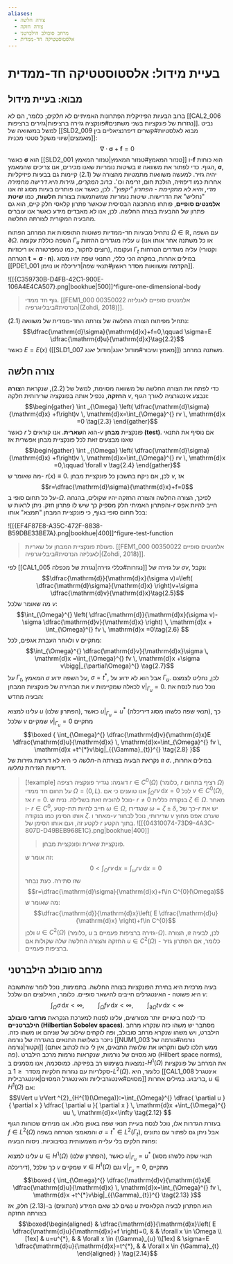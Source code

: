 ```yaml
---
aliases:
  - צורה חלשה
  - צורה חזקה
  - מרחב סובולב הילברטני
  - אלסטוסטטיקה חד-ממדית
---
```

# בעיית מידול: אלסטוסטטיקה חד-ממדית

## מבוא: בעיית מידול

ברוב הבעיות הפיזיקלית הפתרונות האמיתיים לא *חלקים*; כלומר, הם לא [[CAL2_006 נגזרות של פונקציות בשני משתנים#פונקציה גזירה ברציפות|גזירים ברציפות]]. נביט למשל במשוואה של [[SLD2_009 מבוא לאלסטיות#קשרים דיפרנציאליים בין מאמצים|שיווי משקל סטטי מכנית]]:
$$\nabla\cdot \boldsymbol{\sigma}+\mathbf{f}=0 \tag{2.1}$$
כאשר $\boldsymbol{\sigma}$ הוא [[SLD2_001 טנזור המאמץ#טנזור המאמץ|טנזור המאמץ]] ו-$\mathbf{f}$ הוא כוחות הגוף.
כדי לפתור את משוואה זו בשיטות נומריות שאנו מכירים, אנו צריכים שהמאמץ, $\boldsymbol{\sigma}$, יהיה גזיר. למעשה משוואות מתמטיות מהצורה של $\text{(2.1)}$ קיימות גם בבעיות פיזיקליות אחרות כמו דיפוזיה, הולכת חום, זרימה וכו'. *ברוב המקרים, גזירות היא דרישה מחמירה מדי, והיא לא מתקיימת - הפתרון "יקפוץ"*. לכן, כאשר אנו פותרים בעיות מסוג זה אנו "נחליש" את הדרישות. שיטות נומריות שמשתמשות בצורות **חלשות**, כמו **שיטת אלמנטים סופיים**, פותחו מהתכונה הבסיסית שכאשר פתרון קלאסי חלק קיים, הוא גם פתרון של ההבעית בצורה החלשה. לכן, אנו לא מאבדים מידע כאשר אנו עוברים מהבעיה המקורית לצורתה החלשה.

נתחיל מבעיות חד-ממדיות פשוטות התופסות את המרחב הפתוח $\Omega \in \mathbb{R}$, עם השפה $\partial\Omega$. השפה כוללת עקומה ${\Gamma}_{u}$ עליה מוגדרים ההזזות $u$ (או כל משתנה אחר אותו אנו רוצים לחקור, כמו טמפרטורה או ריכוזיות), ועקומה ${\Gamma}_{t}$ עליה מוגדרים הטרחות (וקטורי הטרחה $\mathbf{t}=\boldsymbol{\sigma}\cdot \mathbf{n}$). במילים אחרות, במקרה הכי כללי, התנאי שפה יהיו מסוג [[PDE1_001 הקדמה ומשוואות מסדר ראשון#תנאי שפה|דיריכלה או נוימן]].

![[{C359730B-D4FB-42C1-900E-106A4E4CA507}.png|bookhue|500]]^figure-one-dimensional-body
>גוף חד ממדי. [[FEM1_000 00350022 אלמנטים סופיים לאנליזה הנדסית#ביבליוגרפיה|(Zohdi, 2018)]].

נתחיל מפיתוח הצורה החלשה של צורתה החד-ממדית של משוואה $\text{(2.1)}$:
$$\dfrac{\mathrm{d}\sigma}{\mathrm{d}x}+f=0,\qquad \sigma=E \dfrac{\mathrm{d}u}{\mathrm{d}x}\tag{2.2}$$
כאשר $E=E(x)$ ([[SLD1_007 מאמץ ועיבור#מודול יאנג|מודול יאנג]]) משתנה במרחב.

## צורה חלשה
כדי לפתח את הצורה החלשה של משוואה מסוימת, למשל של $\text{(2.2)}$, שנקראת ה**צורה החזקה**, נכפיל אותה בפונקציה שרירותית חלקה $v$, ונבצע אינטגרציה לאורך הגוף:
$$\begin{gather}
\int _{\Omega} \left( \dfrac{\mathrm{d}\sigma}{\mathrm{d}x} +f\right)v \, \mathrm{d}x=\int_{\Omega}^{} rv \, \mathrm{d}x  =0 \tag{2.3}
\end{gather}$$
כאשר $r$ הוא ה**שארית**. אנו קוראים ל-$v$ פונקציית **מבחן (test)**. אם נוסיף את התנאי שאנו מבצעים זאת לכל פונקציית מבחן אפשרית אז
$$\begin{gather}
\int _{\Omega} \left( \dfrac{\mathrm{d}\sigma}{\mathrm{d}x} +f\right)v \, \mathrm{d}x=\int_{\Omega}^{} rv \, \mathrm{d}x  =0,\qquad \forall v \tag{2.4}
\end{gather}$$
מה שאומר ש- $r(x)\equiv0$. לכן, אם ניקח בחשבון כל פונקציית מבחן $v$, אז
$$r=\dfrac{\mathrm{d}\sigma}{\mathrm{d}x}+f=0$$
על כל תחום סופי ב-$\Omega$. לפיכך, הצורה החלשה והצורה החזקה יהיו שקולים, בהנחה והפתרון האמיתי חלק מספיק כך שיש לו פתרון חזק. ניתן לראות ש-$r$ חייב להיות אפס בכל תחום סופי בגוף, כי פונקציית המבחן "תמצא" אותו:

![[{EF4F87E8-A35C-472F-8838-B59DBE33BE7A}.png|bookhue|400]]^figure-test-function
>פעולת פונקציית המבחן על שאריות. [[FEM1_000 00350022 אלמנטים סופיים לאנליזה הנדסית#ביבליוגרפיה|(Zohdi, 2018)]].

לפי [[CAL1_005 נגזרות#כללי גזירה|נגזרת של מכפלה]] על גזירה של $\sigma v$, נקבל:
$$\dfrac{\mathrm{d}}{\mathrm{d}x}(\sigma v)=\left( \dfrac{\mathrm{d}\sigma}{\mathrm{d}x} \right)v+\sigma  \dfrac{\mathrm{d}v}{\mathrm{d}x}\tag{2.5}$$
מה שאומר שלכל $v$:
$$\int_{\Omega}^{} \left( \dfrac{\mathrm{d}}{\mathrm{d}x}(\sigma v)-\sigma \dfrac{\mathrm{d}v}{\mathrm{d}x} \right) \, \mathrm{d}x + \int_{\Omega}^{} fv \, \mathrm{d}x =0\tag{2.6} $$
ולאחר העברת אגפים, לכל $v$ מתקיים:
$$\int_{\Omega}^{}  \dfrac{\mathrm{d}v}{\mathrm{d}x}\sigma \, \mathrm{d}x =\int_{\Omega}^{} fv \, \mathrm{d}x +\sigma v\bigg|_{\partial\Omega}^{} \tag{2.7}$$
על ${\Gamma}_{t}$, המאמץ $\sigma$ על השפה ידוע, $\sigma=t^{*}$, אבל הוא לא ידוע על ${\Gamma}_{u}$. לכן, נחליט לצמצם את הבחירה של פונקציות המבחן $v$ לכאלה שמקיימות $v\big|_{{\Gamma}_{u}}^{}=0$. נוכל כעת לנסח את הבעיה מחדש:

עלינו למצוא $u$ (הפתרון שלנו), כאשר $u\big|_{{\Gamma}_{u}}^{}=u^{*}$ (תנאי שפה כלשהו מסוג דיריכלה), כך שלכל $v$ שמקיים $v\big|_{{\Gamma}_{u}}^{}=0$ מתקיים
$$\boxed {
\int_{\Omega}^{}  \dfrac{\mathrm{d}v}{\mathrm{d}x}E \dfrac{\mathrm{d}u}{\mathrm{d}x} \, \mathrm{d}x=\int_{\Omega}^{} fv \, \mathrm{d}x +t^{*}v\big|_{{\Gamma}_{t}}^{}   \tag{2.8}
 }$$
זו נקראת הבעיה בצורתה ה-*חלשה* כי היא לא דורשת גזירות של $\sigma$. במילים אחרות, דרישות הגזירות *נחלשו*.

>[!example] דוגמה: 
>נגדיר פונקציה רציפה $r\in C^{0}(\Omega)$ (כלומר, $r$ רציף בתחום $\Omega$) על תחום חד ממדי $\Omega=(0,L)$. אנו טוענים כי אם $\int_{\Omega}^{} rv \, \mathrm{d}x =0$ לכל $v\in C^{0}(\Omega)$, אז $r=0$.
> נוכל להוכיח זאת בשלילה. נניח ש- $r\neq 0$ בנקודה כללית $\zeta \in\Omega$. מאחר ו- $r\in C^{0}$, חייב להיות תת-קטע $\omega \in\Omega$, שנגדירו $\omega=\zeta\pm\delta$, כך של-$r$ יש את אותו הסימן כמו בנקודה $\zeta$. מאחר ו-$v$ שרירותי, נוכל לבחור $v$ שערכו אפס מחוץ לקטע זה, ועם אותו הסימן של $r$ בתוך הקטע.
> ![[{04310074-73D9-4A3C-807D-D49BEB968E1C}.png|bookhue|400]]
> >פונקציית שארית ופונקציית מבחן.
> 
> זה אומר ש:
> $$0<\int_{\Omega}^{} rv \, \mathrm{d}x =\int_{\omega}^{}rv  \, \mathrm{d}x=0 $$
> שזו סתירה.
> כעת נבחר
> $$r=\dfrac{\mathrm{d}\sigma}{\mathrm{d}x}+f\in C^{0}(\Omega)$$
> מה שאומר ש:
> $$\dfrac{\mathrm{d}}{\mathrm{d}x}\left( E \dfrac{\mathrm{d}u}{\mathrm{d}x} \right)+f\in C^{0}$$
> ולכן $u\in C^{2}(\Omega)$ (כלומר, $u$ גזירה ברציפות פעמיים ב-$\Omega$). לכן, לבעיה זו, הצורה החזקה והצורה החלשה שלה שקולות אם $u\in C^{2}(\Omega)$ - כלומר, אם הפתרון גזיר ברציפות פעמיים.

## מרחב סובולב הילברטני
בעיה מרכזית היא בחירת הפונקציות בצורה החלשה. בתמימות, נוכל לומר שהתשובה היא פשוטה - האינטגרלים חייבים להישאר סופיים. כלומר, האילוצים הם שלכל $v$:
$$\int_{\Omega}^{} \sigma  \, \mathrm{d}x <\infty ,\qquad \int_{\Omega}^{} fv  \, \mathrm{d}x<\infty ,\qquad \int_{\partial\Omega}^{} tv \, \mathrm{d}x<\infty    $$
כדי לנסח ביטויים יותר מפורשים, עלינו לפנות למערכת הנקראת **מרחבי סובולב הילברטניים (Hilbertian Sobolev spaces)**. מסתבר יש משהו כזה שנקרא מרחב הילברט, ויש משהו שנקרא מרחב סובולב, ופה לוקחים שילוב של שניהם או משהו כזה.
ניזכר בשלושת התנאים בהגדרה של נורמה [[NUM1_003 נורמה#נורמה של וקטור|נורמה]] (ממש תלכו לשם ותקראו את שלושת התנאים, אין לי כוח לכתוב אותם פה). סוג מסוים של נורמות, שנקראות נורמות מרכב הילברט (Hilbert space norms), נמצאות בשימוש רב בפיזיקה. כמוסכמה, אנו מסמנים ב-$H^{1}(\Omega)$ את המרחב של פונקציות סקלריות עם נגזרות חלקיות מסדר $\leq 1$ ב-$L^{2}(\Omega)$. כלומר, היא [[CAL1_008 אינטגרל מסוים#אינטגרביליות והאינטגרל המסוים|אינטגרבילית]] בריבוע. במילים אחרות, $u\in H^{1}(\Omega)$ אם:
$$\lVert u \rVert ^{2}_{H^{1}(\Omega)}:=\int_{\Omega}^{} \dfrac{ \partial u }{ \partial x } \dfrac{ \partial u }{ \partial x }  \, \mathrm{d}x +\int_{\Omega}^{} uu \, \mathrm{d}x<\infty \tag{2.12} $$
בעזרת הגדרות אלו, נוכל לנסח בעיית תנאי שפה באופן מלא. אנו מניחים שכוחות הגוף $f\in L^{2}(\Omega)$ והמאמצי הטרחה בשפה $\sigma=t^{*}\in L^{2}({\Gamma}_{t})$, אבל ניתן גם לפתור עם נתונים פחות חלקים בלי עלייה משמעותית בסיבוכיות. ניסוח הבעיה:

עלינו למצוא $u\in H^{1}(\Omega)$ (הפתרון שלנו), כאשר $u\big|_{{\Gamma}_{u}}^{}=u^{*}$ (תנאי שפה כלשהו מסוג דיריכלה), כך שלכל $v$ שמקיים $v\in H^{1}(\Omega)$ וגם $v\big|_{{\Gamma}_{u}}^{}=0$, מתקיים
$$\boxed {
\int_{\Omega}^{}  \dfrac{\mathrm{d}v}{\mathrm{d}x}E \dfrac{\mathrm{d}u}{\mathrm{d}x} \, \mathrm{d}x=\int_{\Omega}^{} fv \, \mathrm{d}x +t^{*}v\big|_{{\Gamma}_{t}}^{}   \tag{2.13}
 }$$
נשים לב שאם המידע (הנתונים) ב-$\text{(2.13)}$ חלק, אז $u$ הוא הפתרון לבעיה הקלאסית בצורתה החזקה
$$\boxed{\begin{aligned}
 & \dfrac{\mathrm{d}}{\mathrm{d}x}\left( E \dfrac{\mathrm{d}u}{\mathrm{d}x}+f  \right)=0, &  &  \forall x \in \Omega \\[1ex]
 & u=u^{*}, &  & \forall x \in {\Gamma}_{u} \\[1ex]
 & \sigma=E \dfrac{\mathrm{d}u}{\mathrm{d}x}=t^{*}, &  & \forall x \in {\Gamma}_{t}
\end{aligned} } \tag{2.14}$$
